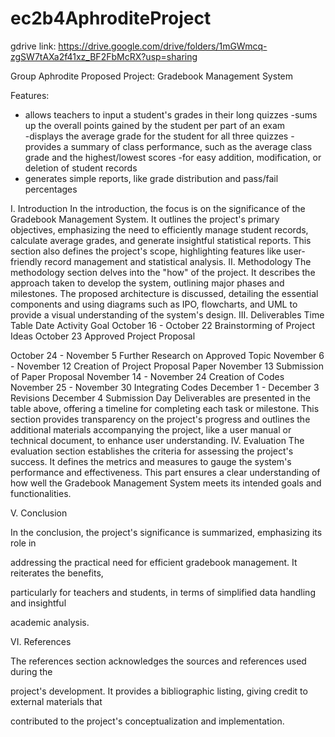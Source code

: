 # ec2b4AphroditeProject

gdrive link: https://drive.google.com/drive/folders/1mGWmcq-zgSW7tAXa2f41xz_BF2FbMcRX?usp=sharing

Group Aphrodite
Proposed Project: Gradebook Management System

Features:
- allows teachers to input a student's grades in their long quizzes
-sums up the overall points gained by the student per part of an exam  
-displays the average grade for the student for all three quizzes
-provides a summary of class performance, such as the average class grade and the highest/lowest scores
-for easy addition, modification, or deletion of student records
- generates simple reports, like grade distribution and pass/fail percentages


I. Introduction
In the introduction, the focus is on the significance of the Gradebook Management
System. It outlines the project's primary objectives, emphasizing the need to efficiently manage
student records, calculate average grades, and generate insightful statistical reports. This
section also defines the project's scope, highlighting features like user-friendly record
management and statistical analysis.
II. Methodology
The methodology section delves into the "how" of the project. It describes the approach
taken to develop the system, outlining major phases and milestones. The proposed architecture
is discussed, detailing the essential components and using diagrams such as IPO, flowcharts,
and UML to provide a visual understanding of the system's design.
III. Deliverables
Time Table
Date Activity Goal
October 16 - October 22 Brainstorming of Project Ideas
October 23 Approved Project Proposal

October 24 - November 5 Further Research on Approved Topic
November 6 - November 12 Creation of Project Proposal Paper
November 13 Submission of Paper Proposal
November 14 - November 24 Creation of Codes
November 25 - November 30 Integrating Codes
December 1 - December 3 Revisions
December 4 Submission Day
Deliverables are presented in the table above, offering a timeline for completing each
task or milestone. This section provides transparency on the project's progress and outlines the
additional materials accompanying the project, like a user manual or technical document, to
enhance user understanding.
IV. Evaluation
The evaluation section establishes the criteria for assessing the project's success. It
defines the metrics and measures to gauge the system's performance and effectiveness. This
part ensures a clear understanding of how well the Gradebook Management System meets its
intended goals and functionalities.

V. Conclusion

In the conclusion, the project's significance is summarized, emphasizing its role in

addressing the practical need for efficient gradebook management. It reiterates the benefits,

particularly for teachers and students, in terms of simplified data handling and insightful

academic analysis.

VI. References

The references section acknowledges the sources and references used during the

project's development. It provides a bibliographic listing, giving credit to external materials that

contributed to the project's conceptualization and implementation.






